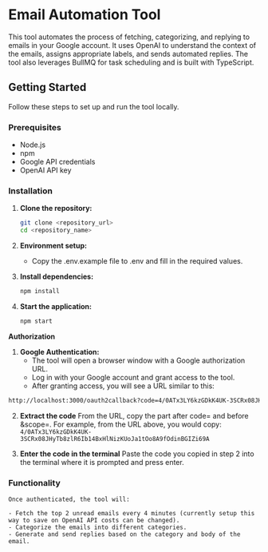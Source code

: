# Email Automation Tool

This tool automates the process of fetching, categorizing, and replying to emails in your Google account. It uses OpenAI to understand the context of the emails, assigns appropriate labels, and sends automated replies. The tool also leverages BullMQ for task scheduling and is built with TypeScript.

## Getting Started

Follow these steps to set up and run the tool locally.

### Prerequisites

- Node.js
- npm
- Google API credentials
- OpenAI API key

### Installation

1. **Clone the repository:**

   ```bash
   git clone <repository_url>
   cd <repository_name>
   ```

2. **Environment setup:**

   - Copy the .env.example file to .env and fill in the required values.

3. **Install dependencies:**

   ```bash
   npm install
   ```

4. **Start the application:**

   ```bash
   npm start
   ```

**Authorization**

1. **Google Authentication:**
   - The tool will open a browser window with a Google authorization URL.
   - Log in with your Google account and grant access to the tool.
   - After granting access, you will see a URL similar to this:

```bash
http://localhost:3000/oauth2callback?code=4/0ATx3LY6kzGDkK4UK-3SCRx08JHyTb8zlR6Ib14BxHlNizKUoJa1tOo8A9fOdinBGIZi69A&scope=[https://www.googleapis.com/auth/gmail.modify](https://www.googleapis.com/auth/gmail.modify)

```

2. **Extract the code**
   From the URL, copy the part after code= and before &scope=. For example, from the URL above, you would copy:
   `4/0ATx3LY6kzGDkK4UK-3SCRx08JHyTb8zlR6Ib14BxHlNizKUoJa1tOo8A9fOdinBGIZi69A`

3. **Enter the code in the terminal**
   Paste the code you copied in step 2 into the terminal where it is prompted and press enter.

### Functionality

    Once authenticated, the tool will:

    - Fetch the top 2 unread emails every 4 minutes (currently setup this way to save on OpenAI API costs can be changed).
    - Categorize the emails into different categories.
    - Generate and send replies based on the category and body of the email.
